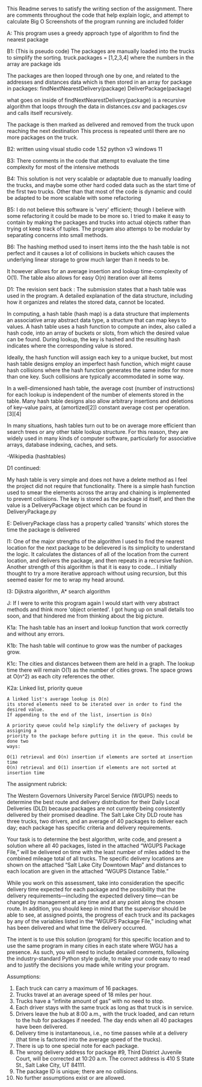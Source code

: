 This Readme serves to satisfy the writing section of the assignment.
There are comments throughout the code that help explain logic, and attempt to calculate Big O
Screenshots of the program running are included folder

A:
This program uses a greedy approach type of algorithm to find the nearest package

B1: (This is pseudo code)
The packages are manually loaded into the trucks to simplify the sorting.  truck.packages = [1,2,3,4] where the numbers in the array are package ids

The packages are then looped through one by one, and related to the addresses and distances data which is then stored in an array
for package in packages: 
    findNextNearestDelivery(package)
    DeliverPackage(package)

what goes on inside of findNextNearestDelivery(package)
is a recursive algorithm that loops through the data in distances.csv and packages.csv and calls itself recursively.

The package is then marked as delivered and removed from the truck upon reaching the next destination
This process is repeated until there are no more packages on the truck.

B2:
written using visual studio code 1.52
python v3
windows 11


B3: 
There comments in the code that attempt to evaluate the time complexity for most of the intensive methods

B4:
This solution is not very scalable or adaptable due to manually loading the trucks, and maybe some other hard coded data such as
the start time of the first two trucks. Other than that most of the code is dynamic and could be adapted to be more scalable with some refactoring

B5:
I do not believe this software is 'very' efficient; though I believe with some refactoring it could be made to be more so.
I tried to make it easy to contain by making the packages and trucks into actual objects rather than trying ot keep track of tuples.
The program also attemps to be modular by separating concerns into small methods.

B6: 
The hashing method used to insert items into the the hash table is not perfect
and it causes a lot of collisions in buckets which causes the underlying linear
storage to grow much larger than it needs to be.

It however allows for an average insertion and lookup time-complexity of O(1).
The table also allows for easy O(n) iteration over all items

D1:
The revision sent back :
The submission states that a hash table was used in the program. A detailed explanation of the data structure, including how it organizes and relates the stored data, cannot be located.

In computing, a hash table (hash map) is a data structure that implements an associative array abstract data type, a structure that can map keys to values. A hash table uses a hash function to compute an index, also called a hash code, into an array of buckets or slots, from which the desired value can be found. During lookup, the key is hashed and the resulting hash indicates where the corresponding value is stored.

Ideally, the hash function will assign each key to a unique bucket, but most hash table designs employ an imperfect hash function, which might cause hash collisions where the hash function generates the same index for more than one key. Such collisions are typically accommodated in some way.

In a well-dimensioned hash table, the average cost (number of instructions) for each lookup is independent of the number of elements stored in the table. Many hash table designs also allow arbitrary insertions and deletions of key–value pairs, at (amortized[2]) constant average cost per operation.[3][4]

In many situations, hash tables turn out to be on average more efficient than search trees or any other table lookup structure. For this reason, they are widely used in many kinds of computer software, particularly for associative arrays, database indexing, caches, and sets.

-Wikipedia (hashtables) 

D1 continued:

My hash table is very simple and does not have a delete method as I feel the project did not require that functionality.
There is a simple hash function used to smear the elements across the array and chaining is implemented to prevent collisions.
The key is stored as the package id itself, and then the value is a DeliveryPackage object which can be found in DeliveryPackage.py

E: DeliveryPackage class has a property called 'transits' which stores the time the package is delivered

I1: 
One of the major strengths of the algorithm I used to find the nearest location for the next package to be delievered is its simplicity to understand the logic. It calculates the distances of all of the location from the current location, and delivers the package, and then repeats in a recursive fashion. Another strength of this algorithm is that it is easy to code... 
I initially thought to try a more iterative approach without using recursion, but this seemed easier for me to wrap my head around.

I3:
Dijkstra algorithm, A* search algorithm

J:
If I were to write this program again I would start with very abstract methods and think more 'object oriented'.
I got hung up on small details too soon, and that hindered me from thinking about the big picture.

K1a:
    The hash table has an insert and lookup function that work correctly and without
    any errors.

K1b:
    The hash table will continue to grow was the number of packages grow.

K1c: 
    The cities and distances between them are held in a graph. The lookup time there
    will remain O(1) as the number of cities grows. The space grows at O(n^2) as
    each city references the other.

K2a:  Linked list, priority queue

    A linked list's average lookup is O(n)
    its stored elements need to be iterated over in order to find the desired value. 
    If appending to the end of the list, insertion is O(n) 

    A priority queue could help simplify the delivery of packages by assigning a
    priority to the package before putting it in the queue. This could be done two
    ways:

    O(1) retrieval and O(n) insertion if elements are sorted at insertion time
    O(n) retrieval and O(1) insertion if elements are not sorted at insertion time
    













The assignment rubrick:

The Western Governors University Parcel Service (WGUPS) needs to determine the best route and delivery distribution
for their Daily Local Deliveries (DLD) because packages are not currently being consistently delivered by their
promised deadline. The Salt Lake City DLD route has three trucks, two drivers, and an average of 40 packages to
deliver each day; each package has specific criteria and delivery requirements.

Your task is to determine the best algorithm, write code, and present a solution where all 40 packages, listed in
the attached “WGUPS Package File,” will be delivered on time with the least number of miles added to the combined
mileage total of all trucks. The specific delivery locations are shown on the attached “Salt Lake City Downtown Map”
and distances to each location are given in the attached “WGUPS Distance Table.”

While you work on this assessment, take into consideration the specific delivery time expected for each package and the
possibility that the delivery requirements—including the expected delivery time—can be changed by management at any
time and at any point along the chosen route. In addition, you should keep in mind that the supervisor should be able
to see, at assigned points, the progress of each truck and its packages by any of the variables listed in
the “WGUPS Package File,” including what has been delivered and what time the delivery occurred.

The intent is to use this solution (program) for this specific location and to use the same program in many cities in each
state where WGU has a presence. As such, you will need to include detailed comments, following the industry-standard Python
style guide, to make your code easy to read and to justify the decisions you made while writing your program.


Assumptions:
1. Each truck can carry a maximum of 16 packages.
2. Trucks travel at an average speed of 18 miles per hour.
3. Trucks have a “infinite amount of gas” with no need to stop.
4. Each driver stays with the same truck as long as that truck is in service.
5. Drivers leave the hub at 8:00 a.m., with the truck loaded, and can return to the hub for packages if needed.
   The day ends when all 40 packages have been delivered.
6. Delivery time is instantaneous, i.e., no time passes while at a delivery
   (that time is factored into the average speed of the trucks).
7. There is up to one special note for each package.
8. The wrong delivery address for package #9, Third District Juvenile Court, will be corrected
   at 10:20 a.m. The correct address is 410 S State St., Salt Lake City, UT 84111.
9. The package ID is unique; there are no collisions.
10. No further assumptions exist or are allowed.
